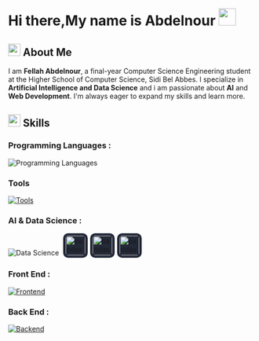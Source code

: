 # Hi there,My name is Abdelnour <img src="https://media.giphy.com/media/hvRJCLFzcasrR4ia7z/giphy.gif" width="35"></h1>

## <img src="https://raw.githubusercontent.com/7oSkaaa/7oSkaaa/main/Images/about_me.gif" width ="25"> About Me

I am **Fellah Abdelnour**, a final-year Computer Science Engineering student at the Higher School of Computer Science, Sidi Bel Abbes. I specialize in **Artificial Intelligence and Data Science** and i am passionate about **AI** and **Web Development**. I'm always eager to expand my skills and learn more.

## <img src="https://media2.giphy.com/media/QssGEmpkyEOhBCb7e1/giphy.gif?cid=ecf05e47a0n3gi1bfqntqmob8g9aid1oyj2wr3ds3mg700bl&rid=giphy.gif" width ="25"><b> Skills</b>

### Programming Languages :

![Programming Languages](https://skillicons.dev/icons?i=c,cpp,python,java,javascript)

### Tools

[![Tools](https://skillicons.dev/icons?i=vscode,git,github,linux,postman)](https://skillicons.dev)

### AI & Data Science :

![Data Science](https://skillicons.dev/icons?i=pytorch,tensorflow,mysql)
<img src="https://camo.githubusercontent.com/60ef9d8e7273373857bd6fb871678ef4fc5367433589be0da330d6972a305bda/68747470733a2f2f70616e6461732e7079646174612e6f72672f7374617469632f696d672f70616e6461735f77686974652e737667" alt="pandas" height="40" style="background-color:#242938;border-radius:10px;margin-left:5px;padding:5px;" /><img src="https://raw.githubusercontent.com/scikit-learn/scikit-learn/main/doc/logos/scikit-learn-logo.png" alt="pandas" height="40" style="background-color:#242938;border-radius:10px;margin-left:5px;padding:5px;" /><img src="https://www.vectorlogo.zone/logos/apache_spark/apache_spark-ar21.svg" alt="pandas" height="40" style="background-color:#242938;border-radius:10px;margin-left:5px;padding:5px;" />

### Front End :

[![Frontend](https://skillicons.dev/icons?i=html,css,react,tailwind)](https://skillicons.dev)

### Back End :

[![Backend](https://skillicons.dev/icons?i=nestjs,expressjs,fastapi)](https://skillicons.dev)



<!--
**abdelnour13/abdelnour13** is a ✨ _special_ ✨ repository because its `README.md` (this file) appears on your GitHub profile.

Here are some ideas to get you started:

- 🔭 I’m currently working on ...
- 🌱 I’m currently learning ...
- 👯 I’m looking to collaborate on ...
- 🤔 I’m looking for help with ...
- 💬 Ask me about ...
- 📫 How to reach me: ...
- 😄 Pronouns: ...
- ⚡ Fun fact: ...
-->
